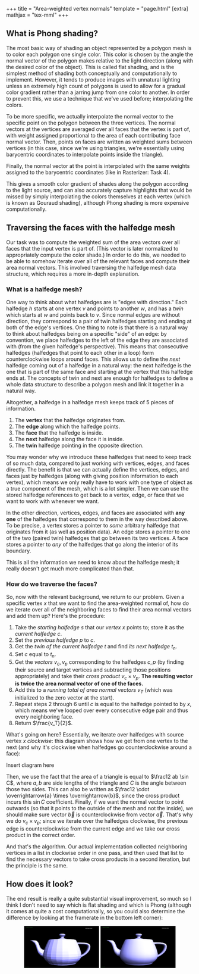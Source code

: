 +++
title = "Area-weighted vertex normals"
template = "page.html"
[extra]
mathjax = "tex-mml"
+++
 
## What is Phong shading?
The most basic way of shading an object represented by a polygon mesh is to color each polygon one single color. This color is chosen by the angle the normal vector of the polygon makes relative to the light direction (along with the desired color of the object). This is called flat shading, and is the simplest method of shading both conceptually and computationally to implement. However, it tends to produce images with unnatural lighting unless an extremely high count of polygons is used to allow for a gradual color gradient rather than a jarring jump from one color to another. In order to prevent this, we use a technique that we've used before; interpolating the colors.

To be more specific, we actually interpolate the normal vector to the specific point on the polygon between the three vertices. The normal vectors at the vertices are averaged over all faces that the vertex is part of, with weight assigned proportional to the area of each contributing face normal vector. Then, points on faces are written as weighted sums between vertices (in this case, since we're using triangles, we're essentially using barycentric coordinates to interpolate points inside the triangle).

Finally, the normal vector at the point is interpolated with the same weights assigned to the barycentric coordinates (like in Rasterizer: Task 4).

This gives a smooth color gradient of shades along the polygon according to the light source, and can also accurately capture highlights that would be missed by simply interpolating the colors themselves at each vertex (which is known as Gouraud shading), although Phong shading is more expensive computationally.

## Traversing the faces with the halfedge mesh
Our task was to compute the weighted sum of the area vectors over all faces that the input vertex is part of. (This vector is later normalized to appropriately compute the color shade.) In order to do this, we needed to be able to somehow iterate over all of the relevant faces and compute their area normal vectors. This involved traversing the halfedge mesh data structure, which requires a more in-depth explanation.

### What is a halfedge mesh?
One way to think about what halfedges are is "edges with direction." Each halfedge $h$ starts at one vertex $v$ and points to another $w$, and has a *twin* which starts at $w$ and points back to $v$. Since normal edges are without direction, they correspond to a pair of twin halfedges starting and ending at both of the edge's vertices. One thing to note is that there is a natural way to think about halfedges being on a specific "side" of an edge: by convention, we place halfedges to the left of the edge they are associated with (from the given halfedge's perspective). This means that consecutive halfedges (halfedges that point to each other in a loop) form counterclockwise loops around faces. This allows us to define the *next* halfedge coming out of a halfedge in a natural way: the next halfedge is the one that is part of the same face and starting at the vertex that this halfedge ends at. The concepts of twin and next are enough for halfedges to define a whole data structure to describe a polygon mesh and link it together in a natural way.

Altogether, a halfedge in a halfedge mesh keeps track of 5 pieces of information.
1. The **vertex** that the halfedge originates from.
2. The **edge** along which the halfedge points.
3. The **face** that the halfedge is inside.
4. The **next** halfedge along the face it is inside.
5. The **twin** halfedge pointing in the opposite direction.

You may wonder why we introduce these halfedges that need to keep track of so much data, compared to just working with vertices, edges, and faces directly. The benefit is that we can actually define the vertices, edges, and faces just by halfedges (along with giving position information to each vertex), which means we only really have to work with one type of object as a true component of the mesh, which is a lot simpler. Then we can use the stored halfedge references to get back to a vertex, edge, or face that we want to work with whenever we want.

In the other direction, vertices, edges, and faces are associated with **any one** of the halfedges that correspond to them in the way described above. To be precise, a vertex stores a pointer to *some* arbitrary halfedge that originates from it (as well as position data). An edge stores a pointer to one of the two (paired twin) halfedges that go between its two vertices. A face stores a pointer to *any* of the halfedges that go along the interior of its boundary.

This is all the information we need to know about the halfedge mesh; it really doesn't get much more complicated than that.

### How do we traverse the faces?

So, now with the relevant background, we return to our problem. Given a specific vertex $x$ that we want to find the area-weighted normal of, how do we iterate over all of the neighboring faces to find their area normal vectors and add them up? Here's the procedure: 

1. Take the *starting halfedge* $s$ that our *vertex* $x$ points to; store it as the *current halfedge* $c$.
2. Set the *previous halfedge* $p$ to $c$.
3. Get the *twin of the current halfedge* $t$ and find *its next halfedge* $t_n$.
4. Set $c$ equal to $t_n$.
5. Get the *vectors* $v_c, v_p$ corresponding to the halfedges $c,p$ (by finding their source and target vertices and subtracting those positions appropriately) and take their *cross product* $v_c \times v_p$. **The resulting vector is twice the area normal vector of one of the faces.**
6. Add this to a *running total of area normal vectors* $v_T$ (which was initialized to the zero vector at the start).
7. Repeat steps 2 through 6 until $c$ is equal to the halfedge pointed to by $x$, which means we've looped over every consecutive edge pair and thus every neighboring face.
8. Return $\frac{v_T}{2}$.

What's going on here? Essentially, we iterate over halfedges with source vertex $x$ *clockwise*: this diagram shows how we get from one vertex to the next (and why it's clockwise when halfedges go counterclockwise around a face):

Insert diagram here

Then, we use the fact that the area of a triangle is equal to $\frac12 ab \sin C$, where $a,b$ are side lengths of the triangle and $C$ is the angle between those two sides. This can also be written as $\frac12 \cdot \overrightarrow{a} \times \overrightarrow{b}$, since the cross product incurs this $\sin C$ coefficient. Finally, if we want the normal vector to point outwards (so that it points to the outside of the mesh and not the inside), we should make sure vector $\overrightarrow{b}$ is counterclockwise from vector $\overrightarrow{a}$. That's why we do $v_c \times v_p$; since we iterate over the halfedges clockwise, the previous edge is counterclockwise from the current edge and we take our cross product in the correct order.

And that's the algorithm. Our actual implementation collected neighboring vertices in a list in clockwise order in one pass, and then used that list to find the necessary vectors to take cross products in a second iteration, but the principle is the same.

## How does it look?
The end result is really a quite substantial visual improvement, so much so I think I don't need to say which is flat shading and which is Phong (although it comes at quite a cost computationally, so you could also determine the difference by looking at the framerate in the bottom left corner):
<p style = "text-align:center">
	<img src="./hw2/task3-flat-shading.png" alt="teapot with flat shading" width="40%" style="text-align:center"/>
	<img src="./hw2/task3-phong-shading.png" alt="teapot with Phong shading" width="40%" style="text-align:center"/>
</p>
